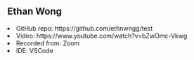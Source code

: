 ## Ethan Wong
<li>GitHub repo: https://github.com/ethnwngg/test</li>
<li>Video: https://www.youtube.com/watch?v=bZwOmc-Vkwg</li>
<li>Recorded from: Zoom</li>
<li>IDE: VSCode</li>
